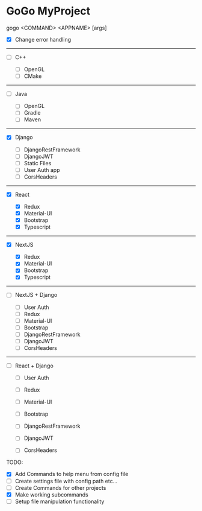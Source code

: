 # GoGo MyProject

gogo \<COMMAND> \<APPNAME> [args]

- [x] Change error handling

---

- [ ] C++

  - [ ] OpenGL
  - [ ] CMake

---

- [ ] Java

  - [ ] OpenGL
  - [ ] Gradle
  - [ ] Maven

---

- [x] Django

  - [ ] DjangoRestFramework
  - [ ] DjangoJWT
  - [ ] Static Files
  - [ ] User Auth app
  - [ ] CorsHeaders

---

- [x] React

  - [x] Redux
  - [x] Material-UI
  - [x] Bootstrap
  - [x] Typescript

---

- [x] NextJS

  - [x] Redux
  - [x] Material-UI
  - [x] Bootstrap
  - [x] Typescript

---

- [ ] NextJS + Django

  - [ ] User Auth
  - [ ] Redux
  - [ ] Material-UI
  - [ ] Bootstrap
  - [ ] DjangoRestFramework
  - [ ] DjangoJWT
  - [ ] CorsHeaders

---

- [ ] React + Django

  - [ ] User Auth
  - [ ] Redux
  - [ ] Material-UI
  - [ ] Bootstrap
  - [ ] DjangoRestFramework
  - [ ] DjangoJWT
  - [ ] CorsHeaders


TODO:

- [x] Add Commands to help menu from config file
- [ ] Create settings file with config path etc...
- [ ] Create Commands for other projects
- [x] Make working subcommands 
- [ ] Setup file manipulation functionality